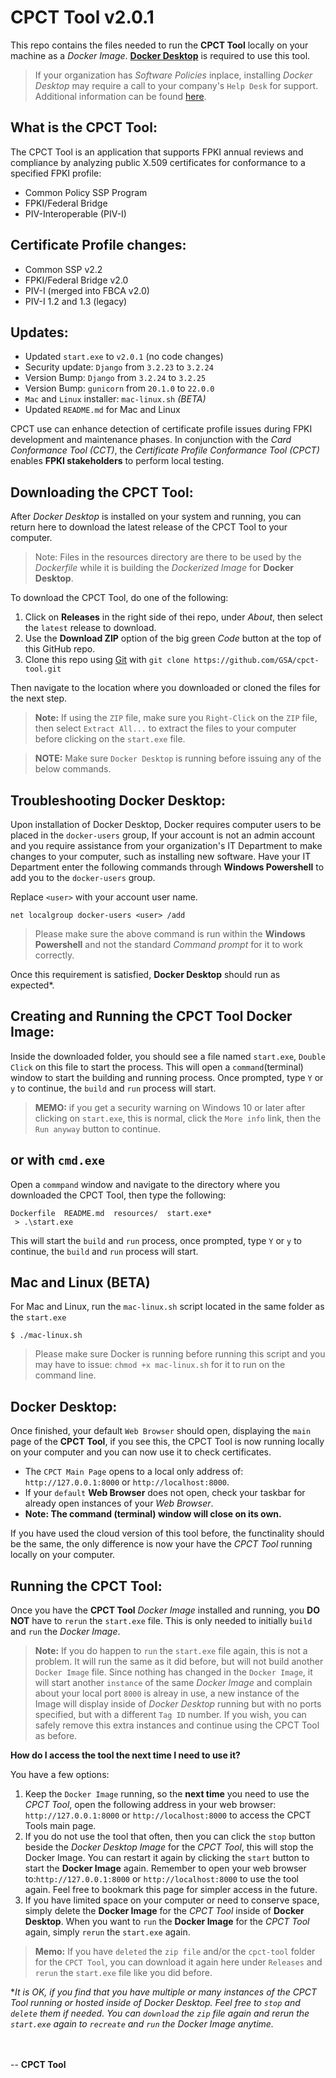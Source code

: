 # CPCT Tool v2.0.1

This repo contains the files needed to run the **CPCT Tool** locally on your machine as a *Docker Image*.
[**Docker Desktop**](https://www.docker.com) is required to use this tool. 

> If your organization has *Software Policies* inplace, installing
*Docker Desktop* may require a call to your company's `Help Desk` for support. Additional information can be found [here](https://docs.docker.com/desktop/install/windows-install/). 


## What is the CPCT Tool:
The CPCT Tool is an application that supports FPKI annual reviews and compliance by analyzing public X.509 certificates for conformance to a specified FPKI profile:

- Common Policy SSP Program
- FPKI/Federal Bridge
- PIV-Interoperable (PIV-I)


## Certificate Profile changes:
  - Common SSP v2.2
  - FPKI/Federal Bridge  v2.0
  - PIV-I (merged into FBCA v2.0)
  - PIV-I 1.2 and 1.3 (legacy)

## Updates:
- Updated `start.exe` to `v2.0.1` (no code changes)
- Security update: `Django` from `3.2.23` to `3.2.24`
- Version Bump: `Django` from `3.2.24` to `3.2.25`
- Version Bump: `gunicorn` from `20.1.0` to `22.0.0`
- `Mac` and `Linux` installer: `mac-linux.sh` *(BETA)*
- Updated `README.md` for Mac and Linux

CPCT use can enhance detection of certificate profile issues during FPKI development and maintenance phases. In conjunction with the *Card Conformance Tool (CCT)*, the *Certificate Profile Conformance Tool (CPCT)* enables **FPKI stakeholders** to perform local testing. 

## Downloading the CPCT Tool:

After *Docker Desktop* is installed on your system and running, you can return here to download the latest release of the CPCT Tool to your computer. 

> Note: Files in the resources directory are there to be used by the *Dockerfile* while it is building the *Dockerized Image* for **Docker Desktop**.

To download the CPCT Tool, do one of the following:
1. Click on **Releases** in the right side of thei repo, under *About*, then select the `latest` release to download. 
2. Use the **Download ZIP** option of the big green *Code* button at the top of this GitHub repo.
3. Clone this repo using [Git](https://git-scm.com) with `git clone https://github.com/GSA/cpct-tool.git`

Then navigate to the location where you downloaded or cloned the files for the next step.

> **Note:** If using the `ZIP` file, make sure you `Right-Click` on the `ZIP` file, then select `Extract All...` to extract the files to your computer before clicking on the `start.exe` file.

> **NOTE:** Make sure `Docker Desktop` is running before issuing any of the below commands.


## Troubleshooting Docker Desktop:

Upon installation of Docker Desktop, Docker requires computer users to be placed in the `docker-users` group, If your account is not an admin account and you require assistance from your organization's IT Department to make changes to your computer, such as installing new software. Have your IT Department enter the following commands through **Windows Powershell** to add you to the `docker-users` group. 

Replace `<user>` with your account user name.  

```shell
net localgroup docker-users <user> /add
```
> Please make sure the above command is run within the **Windows Powershell** and not the standard *Command prompt* for it to work correctly.

Once this requirement is satisfied, **Docker Desktop** should run as expected*.


## Creating and Running the CPCT Tool Docker Image:

Inside the downloaded folder, you should see a file named `start.exe`, `Double Click` on this file to start the process. This will open a `command`(terminal) window to start the building and running process. Once prompted, type `Y` or `y` to continue, the `build` and `run` process will start.

> **MEMO:** if you get a security warning on Windows 10 or later after clicking on `start.exe`, this is normal, click the `More info` link, then the `Run anyway` button to continue. 

## or with `cmd.exe`

Open a `commpand` window and navigate to the directory where you downloaded the CPCT Tool, then type the following:  

```shell
Dockerfile  README.md  resources/  start.exe*
 > .\start.exe
```
This will start the `build` and `run` process, once prompted, type `Y` or `y` to continue, the `build` and `run` process will start. 

## Mac and Linux (BETA)

For Mac and Linux, run the `mac-linux.sh` script located in the same folder as the `start.exe`
```shell
$ ./mac-linux.sh
```
> Please make sure Docker is running before running this script and you may have to issue: `chmod +x mac-linux.sh` for it to run on the command line.

## Docker Desktop:

Once finished, your default `Web Browser` should open, displaying the `main` page of the **CPCT Tool**, if you see this, the CPCT Tool is now running locally on your computer and you can now use it to check certificates. 

- The `CPCT Main Page` opens to a local only address of: `http://127.0.0.1:8000` or `http://localhost:8000`.
- If your `default` **Web Browser** does not open, check your taskbar for already open instances of your *Web Browser*.
- **Note: The command (terminal) window will close on its own.** 

If you have used the cloud version of this tool before, the functinality should be the same, the only difference is now your have the *CPCT Tool* running locally on your computer.

## Running the CPCT Tool:

Once you have the **CPCT Tool** *Docker Image* installed and running, you **DO NOT** have to `rerun` the `start.exe` file. This is only needed to initially `build` and `run` the *Docker Image*.

> **Note:** If you do happen to `run` the `start.exe` file again, this is not a problem. It will run the same as it did before, but will not build another `Docker Image` file. Since nothing has changed in the `Docker Image`, it will start another `instance` of the same *Docker Image* and complain about your local port `8000` is alreay in use, a new instance of the Image will display inside of *Docker Desktop* running but with no ports specified, but with a different `Tag ID` number. If you wish, you can safely remove this extra instances and continue using the CPCT Tool as before.  

**How do I access the tool the next time I need to use it?**

You have a few options:
1. Keep the `Docker Image` running, so the __next time__ you need to use the *CPCT Tool*, open the following address in your web browser: `http://127.0.0.1:8000` or `http://localhost:8000` to access the CPCT Tools main page.
2. If you do not use the tool that often, then you can click the `stop` button beside the *Docker Desktop Image* for the *CPCT Tool*, this will stop the Docker Image. You can restart it again by clicking the `start` button to start the **Docker Image** again. Remember to open your web browser to:`http://127.0.0.1:8000` or `http://localhost:8000` to use the tool again. Feel free to bookmark this page for simpler access in the future. 
3. If you have limited space on your computer or need to conserve space, simply delete the **Docker Image** for the *CPCT Tool* inside of **Docker Desktop**. When you want to `run` the **Docker Image** for the *CPCT Tool* again, simply `rerun` the `start.exe` again.

> **Memo:** If you have `deleted` the `zip file` and/or the `cpct-tool` folder for the `CPCT Tool`, you can download it again here under `Releases` and `rerun` the `start.exe` file like you did before.

**It is OK, if you find that you have multiple or many instances of the *CPCT Tool* running or hosted inside of Docker Desktop. Feel free to `stop` and `delete` them if needed. You can `download` the `zip` file again and rerun the `start.exe` again to `recreate` and `run` the *Docker Image* anytime.*  


<br><br>
-- **CPCT Tool**
